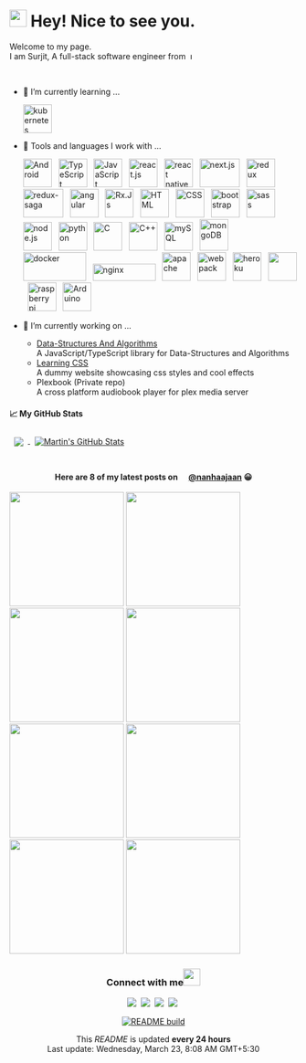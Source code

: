 <!--
**SurjitSahoo/surjitsahoo** is a ✨ _special_ ✨ repository because its `README.md` (this file) appears on your GitHub profile.

Here are some ideas to get you started:

- 🔭 I’m currently working on ...
- 🌱 I’m currently learning ...
- 👯 I’m looking to collaborate on ...
- 🤔 I’m looking for help with ...
- 💬 Ask me about ...
- 📫 How to reach me: ...
- 😄 Pronouns: ...
- ⚡ Fun fact: ...
-->

<h1><img src="https://emojis.slackmojis.com/emojis/images/1531849430/4246/blob-sunglasses.gif?1531849430" width="30"/> Hey! Nice to see you.</h1>

Welcome to my page.  
I am Surjit, A full-stack software engineer from&nbsp;
<img src="https://upload.wikimedia.org/wikipedia/en/thumb/4/41/Flag_of_India.svg/1200px-Flag_of_India.svg.png" height="11" title="India">

<br/>

- 🌱 I’m currently learning ...

  <img src="https://cdn.worldvectorlogo.com/logos/kubernets.svg" alt="kubernetes" title="Kubernetes" width="50" height="50" />

- 🧰 Tools and languages I work with ...

  <img src="https://cdn.worldvectorlogo.com/logos/android.svg" alt="Android" title="Android" width="50" height="50" > &nbsp;
  <img src="https://cdn.worldvectorlogo.com/logos/typescript.svg" alt="TypeScript" title="TypeScript" width="50" height="50" > &nbsp;
  <img src="https://cdn.worldvectorlogo.com/logos/logo-javascript.svg" alt="JavaScript" title="JavaScript" width="50" height="50" > &nbsp;
  <img src="https://cdn.worldvectorlogo.com/logos/react-2.svg" alt="react.js" title="React.Js" width="50" height="50" > &nbsp;
  <img src="https://cdn.worldvectorlogo.com/logos/react-native-firebase-1.svg" alt="react native" title= "React Native" width="50" height="50" > &nbsp;
  <img src="https://cdn.worldvectorlogo.com/logos/nextjs-3.svg" alt="next.js" title="Next.Js" width="70" height="50" > &nbsp;
  <img src="https://cdn.worldvectorlogo.com/logos/redux.svg" alt="redux" title="Redux" width="50" height="50" > &nbsp;
  <img src="https://cdn.worldvectorlogo.com/logos/redux-saga.svg" alt="redux-saga" title="Redux Saga" width="70" height="50" > &nbsp;
  <img src="https://cdn.worldvectorlogo.com/logos/angular-icon-1.svg" alt="angular" title="Angular" width="50" height="50" > &nbsp;
  <img src="https://cdn.worldvectorlogo.com/logos/rxjs-1.svg" alt="Rx.Js" title="Rx.Js" width="50" height="50" > &nbsp;
  <img src="https://cdn.jsdelivr.net/gh/devicons/devicon/icons/html5/html5-original.svg" alt="HTML" title="HTML" width="50" height="50" > &nbsp;
  <img src="https://cdn.jsdelivr.net/gh/devicons/devicon/icons/css3/css3-original.svg" alt="CSS" title="CSS" width="50" height="50" > &nbsp;
  <img src="https://cdn.worldvectorlogo.com/logos/bootstrap-4.svg" alt="bootstrap" title="Bootstrap" width="50" height="50" > &nbsp;
  <img src="https://cdn.worldvectorlogo.com/logos/sass-1.svg" alt="sass" title="Sass" width="50" height="50" > &nbsp;
  <img src="https://cdn.worldvectorlogo.com/logos/nodejs-icon.svg" alt="node.js" title="Node.Js" width="50" height="50" > &nbsp;
  <img src="https://cdn.worldvectorlogo.com/logos/python-5.svg" alt="python" title="Python" width="50" height="50" > &nbsp;
  <img src="https://cdn.jsdelivr.net/gh/devicons/devicon/icons/c/c-original.svg" alt="C" title="C" width="50" height="50" > &nbsp;
  <img src="https://cdn.worldvectorlogo.com/logos/c.svg" alt="C++" title="C++" width="50" height="50" > &nbsp;
  <img src="https://cdn.worldvectorlogo.com/logos/mysql-6.svg" alt="mySQL" title="MySQL" width="50" height="50" > &nbsp;
  <img src="https://cdn.worldvectorlogo.com/logos/mongodb-icon-1.svg" alt="mongoDB" title="MongoDB" width="50" height="55" > &nbsp;
  <img src="https://cdn.worldvectorlogo.com/logos/docker-3.svg" alt="docker" title="Docker" width="110" height="50" > &nbsp;
  <img src="https://cdn.worldvectorlogo.com/logos/nginx.svg" alt="nginx" title="nginx" width="110" height="30" > &nbsp;
  <img src="https://cdn.jsdelivr.net/gh/devicons/devicon/icons/apache/apache-original-wordmark.svg" alt="apache" title="apache" width="50" height="50" > &nbsp;
  <img src="https://cdn.worldvectorlogo.com/logos/webpack-icon.svg" alt="webpack" title="Webpack" width="50" height="50" > &nbsp;
  <img src="https://cdn.worldvectorlogo.com/logos/heroku-4.svg" alt="heroku" title="heroku" width="50" height="50" > &nbsp;
  <img src="https://cdn.worldvectorlogo.com/logos/git-icon.svg" alt="" title="git" width="50" height="50" > &nbsp;
  <img src="https://cdn.worldvectorlogo.com/logos/raspberry-pi.svg" alt="raspberry pi" title="Raspberry Pi" width="50" height="50" > &nbsp;
  <img src="https://cdn.jsdelivr.net/gh/devicons/devicon/icons/arduino/arduino-original-wordmark.svg" alt="Arduino" title="Arduino" width="50" height="50" > &nbsp;
  <!-- <img src="" alt="" width="50" height="50" > &nbsp; -->

- 🔭 I’m currently working on ...

  - [Data-Structures And Algorithms](https://github.com/SurjitSahoo/DataStructures-Algorithms 'Data-Structures and Algorithms implemented in TypeScript')  
    A JavaScript/TypeScript library for Data-Structures and Algorithms
  - [Learning CSS](https://surjitsahoo.github.io/learning-scss)  
    A dummy website showcasing css styles and cool effects
  - Plexbook (Private repo)  
    A cross platform audiobook player for plex media server

#### &#x1f4c8; My GitHub Stats

<a href="https://github.com/surjitsahoo">
  <img align="center" style="margin:0.5rem" src="https://github-readme-stats.vercel.app/api/top-langs/?username=surjitsahoo&langs_count=3&hide=html,css&title_color=ffffff&text_color=c9cacc&icon_color=4AB197&bg_color=1A2B34" />
</a>

<a href="https://github.com/surjitsahoo">
  <img align="center" style="margin:0.5rem" src="https://github-readme-stats.vercel.app/api?username=surjitsahoo&show_icons=true&line_height=27&count_private=true&title_color=ffffff&text_color=c9cacc&icon_color=4AB097&bg_color=1A2B34" alt="Martin's GitHub Stats" />
</a>

<br/>
<br/>

<h4 align="center">Here are 8 of my latest posts on
<img src="https://cdn.worldvectorlogo.com/logos/instagram-2-1.svg" height="12" />
<a href="https://www.instagram.com/nanhaajaan/">@nanhaajaan</a> 
😀</h4>

<p>
<img src="https:&#x2F;&#x2F;cdn1.picuki.com&#x2F;hosted-by-instagram&#x2F;q&#x3D;0exhNuNYnjBGZDHIdN5WmL9I2PwkAQ9OKfhSQ7e71yJjMBhsLH6QvJA0mpCj4yRwKwVlASuRYz1n4ospUF9RDz17O0PZS7aKSz5X66SfXObN1jRu9JVinb02JHwZYn+q88AtVgmYdTUdHOlPHL%7C%7Clo79UvOa0LGFq8zCXItscywlapZ6tVrFhy5Yy46%7C%7CJhkLg%7C%7CdZjaWwE9GUgak8qodnU5DQPSLLPPM1LpqBjG+Zc04E65ezRlC27TEMCKnhXJxeFkr+ZvtZaj3PcJiR+%7C%7CmWqGogZKUhOrFKZljcQk8oti4f%7C%7CY8A5n%7C%7CEw7PCHc0czEmA%7C%7CqyZPnYS+ogmAWk2M%7C%7ClN3yjjp16fkIe90raTXM%7C%7CmUe%7C%7CTLzS%7C%7C5aYn%7C%7CBooKUn9SVq6CAgqMeNbwOMZaqZhGGKUZ1VizqFU&#x3D;" width="200">
<img src="https:&#x2F;&#x2F;cdn1.picuki.com&#x2F;hosted-by-instagram&#x2F;q&#x3D;0exhNuNYnjBGZDHIdN5WmL9I2PwkAQ9OKftSQ7e71yJjMBhsLH6QvJA0mpCj4yRwKwVlASuRYz1n4IgpUV9YDj18O0TeTbSOSThQ7q+cVunN1zBn8J5okL43KnwfZHes88YpXAmYdTUdHOlPHL%7C%7Clo7gV%7C%7CPvwbCgMoDOMPbJCyQlWotfpUrJy9ZRzt52U1h+189JldAJZ+jtvdBFundPZlTIeAf3+Idp1orN2S%7C%7CkKg8ITub2jyWu+H2xkfWx9Ez7RtI7V2dENhhzrdSFlqjD3AZY1LHMRiVbmsDMynKUdptWYYqhM4cE8lrrdcyACW2E2hjZolMSQkAHsSUGImUBRwT2Ej+f3ffZ79sXPBMfEUfb4gRTiWJeTMpxqXn46CsuOfnuJFd+sIMRfgJMeELUc4XuS3kundqP+y1V+AWgc0WDaXLYkZruiyqyb4X7U32qMpgFjww&#x3D;&#x3D;" width="200">
<img src="https:&#x2F;&#x2F;cdn1.picuki.com&#x2F;hosted-by-instagram&#x2F;q&#x3D;0exhNuNYnjBGZDHIdN5WmL9I2PwkAQ9OKfhSQ7e71yJjMBhsLH6QvJA0mpCj4yRwKwVlASuRYz1n54ooUFtQCj18OkPdQbeASDtR6qScVOzN1DBh9Z9lk7ozKXEbZXWq88EkUwmYdTUdHOlPHL%7C%7Clo7gV%7C%7CPvwbCgMoDOMPbJCyQlWotfpUrJy9ZRzt52U1h+189JldAJZ+jtvdBFundPZlTIeAf3+Idp1orN2S%7C%7CkKg8ITub2jymu+H2xkfWx9Ez7RtI7V2dENhhzrdSFlqjH0AZY1LHMRiVbmhQJj6toCi72jBbhM4bMps5f9RCACW2E2hjZolMSQkAHsSUGImUBRwT2Ej+f3ffZ79sXPBMeiBMjlwzf4ebnILJwVTUNWGqzuBkqJK%7C%7CquAdxYt8Z3S%7C%7Cwc%7C%7Cw7hyhKXYbbT%7C%7CVV+AWgc0WDZWbZRFruiyqyb4X7U32qMpgFjww&#x3D;&#x3D;" width="200">
<img src="https:&#x2F;&#x2F;cdn1.picuki.com&#x2F;hosted-by-instagram&#x2F;q&#x3D;0exhNuNYnjBGZDHIdN5WmL9I2PwkAQ9OKfhSQ7e71yJjMBhsLH6QvJA0mpCj4yRwKwVlASuRYz1l4YoiU15UCz15PETZSLyMSD5S7q6ZVu3N2zZg%7C%7CJJnkb49K3weZXGs9MIkUwmYdSgIGaYDG7uo%7C%7CesJ+f7ucjMBpi2XMLQT9zJBpY6uSKVKz8J1pJ2Jg3Tt%7C%7C9k4Ki5e82wzJURmpNTfvGhYEaW+NMB166d1RbMCxMkA%7C%7C6nRlSaHEmw+Jj8uQXagtIj+kOYA2HTjQxM03GCgS5ooDnRHg3jvuhd3t4gj1aSAMok99PkakIH2bSAEXG428Fk61pu1ynOdV0GdhlZijlfExZeLee8KjJrJEMPMQdO4zjTuYYLrQpdzeFtYL6zeAFOLK%7C%7C24JN8fmY4SSqod9Hrl1FT7S7734wB4AGgdgTKNVME&#x3D;" width="200">
<img src="https:&#x2F;&#x2F;cdn1.picuki.com&#x2F;hosted-by-instagram&#x2F;q&#x3D;0exhNuNYnjBGZDHIdN5WmL9I2PwkAQ9OKfhSQ7e71yJjMBhsLH6QvJA0mpCj4yRwKwVlASuRYz1l5IsoVFVRDz15PUfaQbCMTzxS6qubV+rN1jBu859okL81KXQdbXSq88AoVQmYdSgIGaYDG7uo+qhT5aGuO1lQpTb9d7JGmC4E5ZObS6olhMF4pJ2Jg3Tt%7C%7C9k4Ki5e82wzJURmpNTfvGhYEaW+NMB166d1RbMCxMkA%7C%7C6nRlSaHEmw+Jj8uRHagtIj+kOYA2CHgfBM%7C%7CqGKSZpY8DnRG1Rjj4Tl3t4gj1aSAMok99PkakIH2bSAEXG428Fk61pu1ynOdV0GdknZ58DjS%7C%7CYPmU912lYL6Ff6+BPbb5yr3QJTSQaJkeXYiFezucUnVEdGyJOkfmY4SSqoahgrip1P7S7734wB4AGgdgTKNVME&#x3D;" width="200">
<img src="https:&#x2F;&#x2F;cdn1.picuki.com&#x2F;hosted-by-instagram&#x2F;q&#x3D;0exhNuNYnjBGZDHIdN5WmL9I2PwkAQ9OKfhSQ7e71yJjMBhsLH6QvJA0mpCj4yRwKwVlASuRYz1k4IktUFtWCz1%7C%7CNEbYQbOJTTZR76+fVufN0Tdj8JBml74zJHQZZ3+o98MoVQmYdSgIGaYDG7uo%7C%7CeoS%7C%7C+XucjIFoC2WNLIT9zJBpY6uSKVKz8J1pJ2Jg3Tt%7C%7C9k4Ki5e82wzJURmpNTfvGhYEaW+NMB166d1RbMCxMkA%7C%7C6nRlSaHEmw+Jj8uT3agtIj+kOYA2BLkbi8X3HGJE50CDnRGjQzspzh3t4gj1aSAMok99PkakIH2bSAEXG428Fk61pu1ynOdV0Gdh3ZA4S2e24OHUdV+8MDdNdStAt%7C%7CezgKRdpTQTIt2WnwNIt%7C%7CwRlDoLcafJc8fmY4SSqod9AfhpSD7S7734wB4AGgdgTKNVME&#x3D;" width="200">
<img src="https:&#x2F;&#x2F;cdn1.picuki.com&#x2F;hosted-by-instagram&#x2F;q&#x3D;0exhNuNYnjBGZDHIdN5WmL9I2PwkAQ9OKfhSQ7e71yJjMBhsLH6QvJA0mpCj4yRwKwVlASuRYz1k54krUVxXDj15O0TYT72ART5R76+ZXOihvDFn8ZVplb8yJXAaYHSq9sUvUWOpNWwSDv5PHL%7C%7Clo7gX5vrrbCgAojOMMbBCyQlWotfpUrJy9ZRzt+S4jkja45BsLTNZ5momNkgl7NvTryxYDrmhfMh6pO9xRLQIhIkL7vuopCu7Lm4rbzMvR2nZhYXCoOELhn7Kdj4r8VDzEJlvIG0mvnyRsxAA9IkqhdiDFotpidM%7C%7Ck4H2bUdBXG9p+kMjxNKyn36dOF+I6xt87jjq9uukdK0295vAH6OIZu7rzhDpeon0Deh8C1YiC9fjY0f5CMaiPcFo0IRKQa4chH2R0yPuMo%7C%7C63yxiDTEX1DaNCsoj" width="200">
<img src="https:&#x2F;&#x2F;cdn1.picuki.com&#x2F;hosted-by-instagram&#x2F;q&#x3D;0exhNuNYnjBGZDHIdN5WmL9I2PwkAQ9OKftSQ7e71yJjMBhsLH6QvJA0mpCj4yRwKwVlASuRYz1k5ogjVl1SCT17P0fcSbGPSTZV7amdVu3N0jJi8pRokL8zLncbYH+p8MItUQmYdSgIGaYDG7uo%7C%7CesJ+fPucjcBojOMNbBGmDdttdCwFahlza4lsfe4kx2xu5xncG114WNxahlw5OLUqQUCSKn5PN1gpKZlR7pCjM4A%7C%7Cb281nf2F2MrNWh8FDSR9IXEi6g8iyDXdzQspjD2F+8EIU8hjl246j4fvLoossinJsBA+MYHnIP+GFZBWmhm+jVMlpDtuiTvSUGI%7C%7CgVRwGKOlf7lNPEu+8WgGtKpatDo5RLUVp7pWZZnS202E9XSB3GROKbuUJpTxqF3Pvxr9lmG6j62TZWnxBQ3CzAX1WbfXcIgEq%7C%7Cb+6GnzWTZhmDZogE9yJ8&#x3D;" width="200">
</p>

<div align='center'>
<h3>Connect with me<img src="https://emojis.slackmojis.com/emojis/images/1536351075/4594/blob-wave.gif?1536351075" width="30"> </h3>

[![](https://img.shields.io/badge/Twitter-1DA1F2?style=for-the-badge&logo=twitter&logoColor=white)](https://twitter.com/nanha_jaan)&nbsp;
[![](https://img.shields.io/badge/LinkedIn-0077B5?style=for-the-badge&logo=linkedin&logoColor=white)](https://www.linkedin.com/in/surjit-kumar-sahoo-455b26130/)&nbsp;
[![](https://img.shields.io/badge/Instagram-E4405F?style=for-the-badge&logo=instagram&logoColor=white)](https://www.instagram.com/nanhaajaan/)&nbsp;
[![](https://img.shields.io/badge/Facebook-1877F2?style=for-the-badge&logo=facebook&logoColor=white)](https://www.facebook.com/surjit.sahoo.3576/)&nbsp;

[![README build](https://github.com/SurjitSahoo/surjitsahoo/actions/workflows/main.yaml/badge.svg)](https://github.com/SurjitSahoo/surjitsahoo/actions/workflows/main.yaml)

<p>This <i>README</i> is updated <b>every 24 hours</b><br/>
Last update: Wednesday, March 23, 8:08 AM GMT+5:30</p>
</div>
